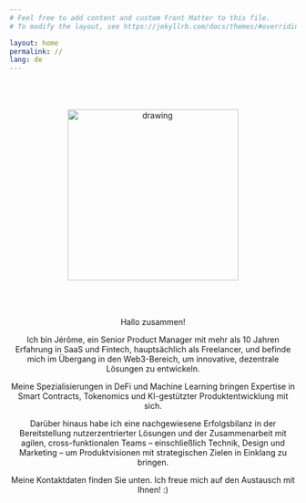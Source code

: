 ```yaml
---
# Feel free to add content and custom Front Matter to this file.
# To modify the layout, see https://jekyllrb.com/docs/themes/#overriding-theme-defaults

layout: home
permalink: //
lang: de
---
```


<div style="text-align: center;padding:50px">
    <img src="{{ site.baseurl }}/assets/img/profile_photo.jpg" alt="drawing" width="300"/>
</div>

<p style="text-align: center;">
Hallo zusammen!
</p>
<p style="text-align: center;">
Ich bin Jérôme, ein Senior Product Manager mit mehr als 10 Jahren Erfahrung in SaaS und Fintech, hauptsächlich als Freelancer, und befinde mich im Übergang in den Web3-Bereich, um innovative, dezentrale Lösungen zu entwickeln.
</p>
<p style="text-align: center;">
Meine Spezialisierungen in DeFi und Machine Learning bringen Expertise in Smart Contracts, Tokenomics und KI-gestützter Produktentwicklung mit sich.
</p>
<p style="text-align: center;">
Darüber hinaus habe ich eine nachgewiesene Erfolgsbilanz in der Bereitstellung nutzerzentrierter Lösungen und der Zusammenarbeit mit agilen, cross-funktionalen Teams – einschließlich Technik, Design und Marketing – um Produktvisionen mit strategischen Zielen in Einklang zu bringen.
</p>
<p style="text-align: center;">
Meine Kontaktdaten finden Sie unten. Ich freue mich auf den Austausch mit Ihnen! :)
</p>